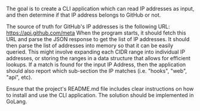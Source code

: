 The goal is to create a CLI application which can read IP addresses as input, and then determine if that IP address belongs to GitHub or not.

The source of truth for GitHub's IP addresses is the following URL: https://api.github.com/meta
When the program starts, it should fetch this URL and parse the JSON response to get the list of IP addresses.
It should then parse the list of addresses into memory so that it can be easily queried.
This might involve expanding each CIDR range into individual IP addresses, or storing the ranges in a data structure that allows for efficient lookups.
If a match is found for the input IP Address, then the application should also report which sub-section the IP matches (i.e. "hooks", "web", "api", etc).

Ensure that the project's README.md file includes clear instructions on how to install and use the CLI application.
The solution should be implemented in GoLang.